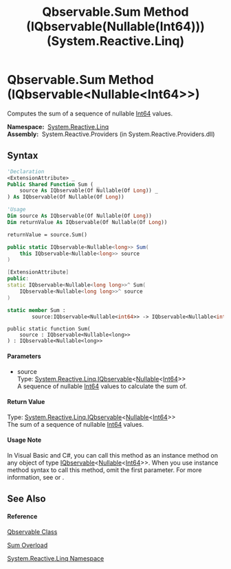 ﻿---
title: Qbservable.Sum Method (IQbservable(Nullable(Int64))) (System.Reactive.Linq)
TOCTitle: Sum Method (IQbservable(Nullable(Int64)))
ms:assetid: M:System.Reactive.Linq.Qbservable.Sum(System.Reactive.Linq.IQbservable{System.Nullable{System.Int64}})
ms:mtpsurl: https://msdn.microsoft.com/en-us/library/system.reactive.linq.qbservable.sum(v=VS.103)
ms:contentKeyID: 36068463
ms.date: 06/28/2011
mtps_version: v=VS.103
dev_langs:
- vb
- csharp
- c++
- fsharp
- jscript
---

# Qbservable.Sum Method (IQbservable\<Nullable\<Int64\>\>)

Computes the sum of a sequence of nullable [Int64](https://msdn.microsoft.com/en-us/library/6yy583ek) values.

**Namespace:**  [System.Reactive.Linq](hh211929\(v=vs.103\).md)  
**Assembly:**  System.Reactive.Providers (in System.Reactive.Providers.dll)

## Syntax

``` vb
'Declaration
<ExtensionAttribute> _
Public Shared Function Sum ( _
    source As IQbservable(Of Nullable(Of Long)) _
) As IQbservable(Of Nullable(Of Long))
```

``` vb
'Usage
Dim source As IQbservable(Of Nullable(Of Long))
Dim returnValue As IQbservable(Of Nullable(Of Long))

returnValue = source.Sum()
```

``` csharp
public static IQbservable<Nullable<long>> Sum(
    this IQbservable<Nullable<long>> source
)
```

``` c++
[ExtensionAttribute]
public:
static IQbservable<Nullable<long long>>^ Sum(
    IQbservable<Nullable<long long>>^ source
)
```

``` fsharp
static member Sum : 
        source:IQbservable<Nullable<int64>> -> IQbservable<Nullable<int64>> 
```

``` jscript
public static function Sum(
    source : IQbservable<Nullable<long>>
) : IQbservable<Nullable<long>>
```

#### Parameters

  - source  
    Type: [System.Reactive.Linq.IQbservable](hh229328\(v=vs.103\).md)\<[Nullable](https://msdn.microsoft.com/en-us/library/b3h38hb0)\<[Int64](https://msdn.microsoft.com/en-us/library/6yy583ek)\>\>  
    A sequence of nullable [Int64](https://msdn.microsoft.com/en-us/library/6yy583ek) values to calculate the sum of.  

#### Return Value

Type: [System.Reactive.Linq.IQbservable](hh229328\(v=vs.103\).md)\<[Nullable](https://msdn.microsoft.com/en-us/library/b3h38hb0)\<[Int64](https://msdn.microsoft.com/en-us/library/6yy583ek)\>\>  
The sum of a sequence of nullable [Int64](https://msdn.microsoft.com/en-us/library/6yy583ek) values.  

#### Usage Note

In Visual Basic and C\#, you can call this method as an instance method on any object of type [IQbservable](hh229328\(v=vs.103\).md)\<[Nullable](https://msdn.microsoft.com/en-us/library/b3h38hb0)\<[Int64](https://msdn.microsoft.com/en-us/library/6yy583ek)\>\>. When you use instance method syntax to call this method, omit the first parameter. For more information, see [](https://msdn.microsoft.com/en-us/library/Bb384936) or [](https://msdn.microsoft.com/en-us/library/Bb383977).

## See Also

#### Reference

[Qbservable Class](hh211693\(v=vs.103\).md)

[Sum Overload](hh229469\(v=vs.103\).md)

[System.Reactive.Linq Namespace](hh211929\(v=vs.103\).md)

